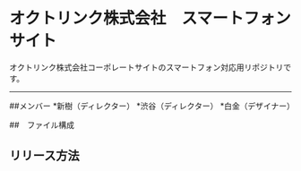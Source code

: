 # オクトリンク株式会社　スマートフォンサイト
オクトリンク株式会社コーポレートサイトのスマートフォン対応用リポジトリです。

---

##メンバー
*新樹（ディレクター）
*渋谷（ディレクター）
*白金（デザイナー）

##　ファイル構成

## リリース方法
